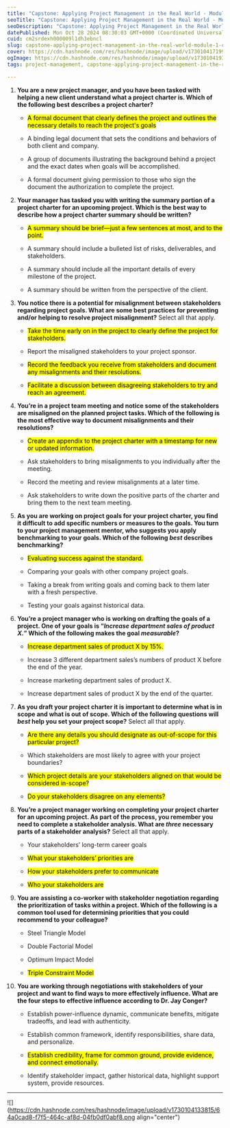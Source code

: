```yaml
---
title: "Capstone: Applying Project Management in the Real World - Module 1 Challenge"
seoTitle: "Capstone: Applying Project Management in the Real World - Module 1 Cha"
seoDescription: "Capstone: Applying Project Management in the Real World - Module 1 Challenge"
datePublished: Mon Oct 28 2024 08:30:03 GMT+0000 (Coordinated Universal Time)
cuid: cm2srdexh000009l1dh3ebncl
slug: capstone-applying-project-management-in-the-real-world-module-1-challenge
cover: https://cdn.hashnode.com/res/hashnode/image/upload/v1730104171994/3ca4b386-62c3-4b69-9298-25adc4cdeef2.png
ogImage: https://cdn.hashnode.com/res/hashnode/image/upload/v1730104193946/40f31494-c20a-43f5-917c-a1ac5f1270ec.png
tags: project-management, capstone-applying-project-management-in-the-real-world-module-1-challenge

---
```


1. **You are a new project manager, and you have been tasked with helping a new client understand what a project charter is. Which of the following best describes a project charter?**
    
    * <mark>A formal document that clearly defines the project and outlines the necessary details to reach the project's goals</mark>
        
    * A binding legal document that sets the conditions and behaviors of both client and company.
        
    * A group of documents illustrating the background behind a project and the exact dates when goals will be accomplished.
        
    * A formal document giving permission to those who sign the document the authorization to complete the project.
        
2. **Your manager has tasked you with writing the summary portion of a project charter for an upcoming project. Which is the best way to describe how a project charter summary should be written?** 
    
    * <mark>A summary should be brief—just a few sentences at most, and to the point.</mark>
        
    * A summary should include a bulleted list of risks, deliverables, and stakeholders.
        
    * A summary should include all the important details of every milestone of the project.
        
    * A summary should be written from the perspective of the client.
        
3. **You notice there is a potential for misalignment between stakeholders regarding project goals. What are some best practices for preventing and/or helping to resolve project misalignment?** Select all that apply.
    
    * <mark>Take the time early on in the project to clearly define the project for stakeholders.</mark>
        
    * Report the misaligned stakeholders to your project sponsor.
        
    * <mark>Record the feedback you receive from stakeholders and document any misalignments and their resolutions.</mark>
        
    * <mark>Facilitate a discussion between disagreeing stakeholders to try and reach an agreement.</mark>
        
4. **You’re in a project team meeting and notice some of the stakeholders are misaligned on the planned project tasks. Which of the following is the most effective way to document misalignments and their resolutions?**
    
    * <mark>Create an appendix to the project charter with a timestamp for new or updated information.</mark>
        
    * Ask stakeholders to bring misalignments to you individually after the meeting.
        
    * Record the meeting and review misalignments at a later time.
        
    * Ask stakeholders to write down the positive parts of the charter and bring them to the next team meeting.
        
5. **As you are working on project goals for your project charter, you find it difficult to add specific numbers or measures to the goals. You turn to your project management mentor, who suggests you apply benchmarking to your goals. Which of the following *best* describes benchmarking?**
    
    * <mark>Evaluating success against the standard.</mark>
        
    * Comparing your goals with other company project goals.
        
    * Taking a break from writing goals and coming back to them later with a fresh perspective.
        
    * Testing your goals against historical data.
        
6. **You’re a project manager who is working on drafting the goals of a project. One of your goals is “*Increase department sales of product X.*” Which of the following makes the goal *measurable*?**
    
    * <mark>Increase department sales of product X by 15%.</mark>
        
    * Increase 3 different department sales’s numbers of product X before the end of the year.
        
    * Increase marketing department sales of product X.
        
    * Increase department sales of product X by the end of the quarter.
        
7. **As you draft your project charter it is important to determine what is in scope and what is out of scope. Which of the following questions will *best* help you set your project scope?** Select all that apply.
    
    * <mark>Are there any details you should designate as out-of-scope for this particular project?</mark>
        
    * Which stakeholders are most likely to agree with your project boundaries?
        
    * <mark>Which project details are your stakeholders aligned on that would be considered in-scope?</mark>
        
    * <mark>Do your stakeholders disagree on any elements?</mark>
        
8. **You’re a project manager working on completing your project charter for an upcoming project. As part of the process, you remember you need to complete a stakeholder analysis. What are *three* necessary parts of a stakeholder analysis?** Select all that apply.
    
    * Your stakeholders’ long-term career goals
        
    * <mark>What your stakeholders’ priorities are</mark>
        
    * <mark>How your stakeholders prefer to communicate</mark>
        
    * <mark>Who your stakeholders are</mark>
        
9. **You are assisting a co-worker with stakeholder negotiation regarding the prioritization of tasks within a project. Which of the following is a common tool used for determining priorities that you could recommend to your colleague?**
    
    * Steel Triangle Model
        
    * Double Factorial Model
        
    * Optimum Impact Model
        
    * <mark>Triple Constraint Model</mark>
        
10. **You are working through negotiations with stakeholders of your project and want to find ways to more effectively influence. What are the four steps to effective influence according to Dr. Jay Conger?**
    
    * Establish power-influence dynamic, communicate benefits, mitigate tradeoffs, and lead with authenticity.
        
    * Establish common framework, identify responsibilities, share data, and personalize.
        
    * <mark>Establish credibility, frame for common ground, provide evidence, and connect emotionally.</mark>
        
    * Identify stakeholder impact, gather historical data, highlight support system, provide resources.
        

---

![](https://cdn.hashnode.com/res/hashnode/image/upload/v1730104133815/64a0cad8-f7f5-464c-af8d-04fb0df0abf8.png align="center")